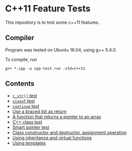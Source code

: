 # C++11 Feature Tests

This repository is to test some c++11 features.

## Compiler
Program was tested on Ubuntu 16.04, using g++ 5.4.0.

To compile, run
```
g++ *.cpp -o cpp-test.run -std=c++11
```

## Contents
- [`c_str()` test](string_test.h)
- [`sizeof` test](sizeof_test.h)
- [`continue` test](continue_test.h)
- [Use a braced list as return](return_list_test.h)
- [A function that returns a pointer to an array](return_pointer_to_array_test.h)
- [C++ class test](class_test.cpp)
- [Smart pointer test](smart_ptr_test.cpp)
- [Class constructor and destructor, assignment operation](cons_des.cpp)
- [Using inheritance and virtual functions](inheritance_test.cpp)
- [Using templates](template_test.cpp)

